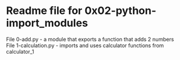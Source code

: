 # Readme file for 0x02-python-import_modules

File 0-add.py - a module that exports a function that adds 2 numbers  
File 1-calculation.py - imports and uses calculator functions from calculator_1
